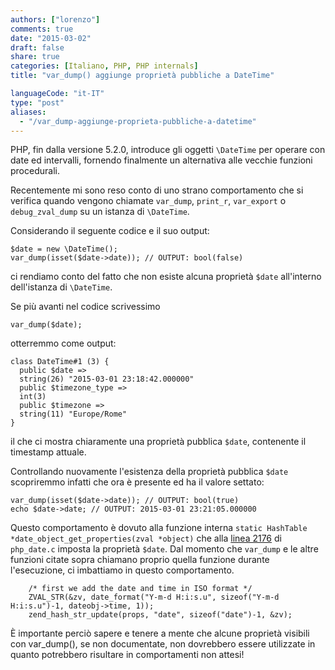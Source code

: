```yaml
---
authors: ["lorenzo"]
comments: true
date: "2015-03-02"
draft: false
share: true
categories: [Italiano, PHP, PHP internals]
title: "var_dump() aggiunge proprietà pubbliche a DateTime"

languageCode: "it-IT"
type: "post"
aliases: 
  - "/var_dump-aggiunge-proprieta-pubbliche-a-datetime"
---
```

PHP, fin dalla versione 5.2.0, introduce gli oggetti `\DateTime` per operare con date ed intervalli, fornendo finalmente un alternativa alle vecchie funzioni procedurali.

Recentemente mi sono reso conto di uno strano comportamento che si verifica quando vengono chiamate `var_dump`, `print_r`, `var_export` o `debug_zval_dump` su un istanza di `\DateTime`.

Considerando il seguente codice e il suo output:

```
$date = new \DateTime();
var_dump(isset($date->date)); // OUTPUT: bool(false)
```

ci rendiamo conto del fatto che non esiste alcuna proprietà `$date` all'interno dell'istanza di `\DateTime`.

Se più avanti nel codice scrivessimo

```
var_dump($date);
```

otterremmo come output:

```
class DateTime#1 (3) {
  public $date =>
  string(26) "2015-03-01 23:18:42.000000"
  public $timezone_type =>
  int(3)
  public $timezone =>
  string(11) "Europe/Rome"
}
```

il che ci mostra chiaramente una proprietà pubblica `$date`, contenente il timestamp attuale.

Controllando nuovamente l'esistenza della proprietà pubblica `$date` scopriremmo infatti che ora è presente ed ha il valore settato:

```
var_dump(isset($date->date)); // OUTPUT: bool(true)
echo $date->date; // OUTPUT: 2015-03-01 23:21:05.000000
```

Questo comportamento è dovuto alla funzione interna `static HashTable *date_object_get_properties(zval *object)` che alla [linea 2176](https://github.com/php/php-src/blob/968a9f48071bcc099b4e978fc99fd09b6f69d172/ext/date/php_date.c#L2176-L2177) di `php_date.c` imposta la proprietà `$date`. Dal momento che `var_dump` e le altre funzioni citate sopra chiamano proprio quella funzione durante l'esecuzione, ci imbattiamo in questo comportamento.

```
	/* first we add the date and time in ISO format */
	ZVAL_STR(&zv, date_format("Y-m-d H:i:s.u", sizeof("Y-m-d H:i:s.u")-1, dateobj->time, 1));
	zend_hash_str_update(props, "date", sizeof("date")-1, &zv);
```

È importante perciò sapere e tenere a mente che alcune proprietà visibili con var_dump(), se non documentate, non dovrebbero essere utilizzate in quanto potrebbero risultare in comportamenti non attesi!
